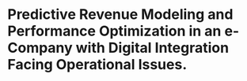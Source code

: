 # Predictive Revenue Modeling and Performance Optimization in an e-Company with Digital Integration Facing Operational Issues.
